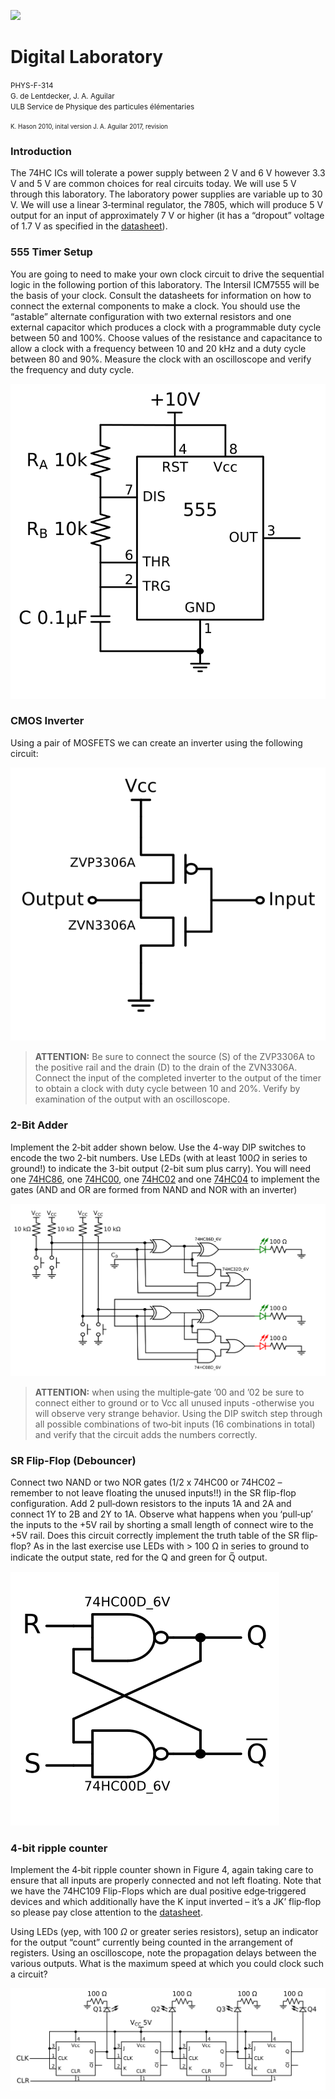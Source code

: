 
![](https://www.ulb.ac.be/dre/com/img/logo3lp-illu.jpg)

# Digital Laboratory

<small>
PHYS-F-314<br>
G. de Lentdecker, J. A. Aguilar<br>
ULB Service de Physique des particules élémentaries
</small>


<small><small>K. Hason 2010, inital version J. A. Aguilar 2017, revision </small></small>


### Introduction

The 74HC ICs will tolerate a power supply between 2 V and 6 V however 3.3 V and 5 V are common choices for real circuits today. We will use 5 V through this laboratory. The laboratory power supplies are variable up to 30 V. We will use a linear 3‐terminal regulator, the 7805, which will produce 5 V output for an input of approximately 7 V or higher (it has a “dropout” voltage of 1.7 V as specified in the [datasheet](https://www.sparkfun.com/datasheets/Components/LM7805.pdf)).

### 555 Timer Setup

You are going to need to make your own clock circuit to drive the sequential logic in the following portion of this laboratory. The Intersil ICM7555 will be the basis of your clock. Consult the datasheets for information on how to connect the external components to make a clock. You should use the “astable” alternate configuration with two external resistors and one external capacitor which produces a clock with a programmable duty cycle between 50 and 100%. Choose values of the resistance and capacitance to allow a clock with a frequency between 10 and 20 kHz and a duty cycle between 80 and 90%. Measure the clock with an oscilloscope and verify the frequency and duty cycle.

![](555.svg)

### CMOS Inverter

Using a pair of MOSFETS we can create an inverter using the following circuit:

![](CMOS.svg)

> **ATTENTION:** Be sure to connect the source (S) of the  ZVP3306A to the positive rail and the drain (D) to the drain of the ZVN3306A. Connect the input of the completed inverter to the output of the timer to obtain a clock with duty cycle between 10 and 20%. Verify by examination of the output with an oscilloscope.

### 2-Bit Adder

Implement the 2‐bit adder shown below. Use the 4-way DIP switches to encode the two 2-bit numbers. Use LEDs (with at least 100$\Omega$ in series to ground!) to indicate the 3-bit output (2-bit sum plus carry). You will need one [74HC86](https://assets.nexperia.com/documents/data-sheet/74HC_HCT86.pdf), one [74HC00](https://assets.nexperia.com/documents/data-sheet/74HC_HCT00.pdf), one [74HC02](https://assets.nexperia.com/documents/data-sheet/74HC_HCT02.pdf) and one [74HC04](https://datasheet.lcsc.com/szlcsc/74HC04D_C5590.pdf) to implement the gates (AND and OR are formed from NAND and NOR with an inverter)


![](adder.svg)

> **ATTENTION:** when using the multiple‐gate ’00 and ’02 be sure to connect either to ground or to Vcc all unused inputs -otherwise you will observe very strange behavior. Using the DIP switch step through all possible combinations of two‐bit inputs (16 combinations in total) and verify that the circuit adds the numbers correctly.



### SR Flip-Flop (Debouncer)

Connect two NAND or two NOR gates (1/2 x 74HC00 or 74HC02 – remember to not leave floating the unused inputs!!) in the SR flip-flop configuration. Add 2 pull‐down resistors to the inputs 1A and 2A and connect 1Y to 2B and 2Y to 1A. Observe what happens when you ‘pull‐up’ the inputs to the +5V rail by shorting a small length of connect wire to the +5V rail. Does this circuit correctly implement the truth table of the SR flip‐flop? As in the last exercise use LEDs with > 100 Ω in series to ground to indicate the output state, red for the Q and green for Q̅ output.

![](SR.svg)

### 4-bit ripple counter

Implement the 4‐bit ripple counter shown in Figure 4, again taking care to ensure that all inputs are properly connected and not left floating. Note that we have the 74HC109 Flip-Flops which are dual positive edge‐triggered devices and which additionally have the K input inverted – it’s a JK’ flip‐flop so please pay close attention to the [datasheet](https://assets.nexperia.com/documents/data-sheet/74HC_HCT109.pdf).

Using LEDs (yep, with 100 $\Omega$ or greater series resistors), setup an indicator for the output “count” currently being counted in the arrangement of registers.
Using an oscilloscope, note the propagation delays between the various outputs. What is the maximum speed at which you could clock such a circuit?

![](counter.svg)

